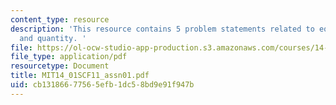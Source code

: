```yaml
---
content_type: resource
description: 'This resource contains 5 problem statements related to equilibrium price
  and quantity. '
file: https://ol-ocw-studio-app-production.s3.amazonaws.com/courses/14-01sc-principles-of-microeconomics-fall-2011/cb13186677565efb1dc58bd9e91f947b_MIT14_01SCF11_assn01.pdf
file_type: application/pdf
resourcetype: Document
title: MIT14_01SCF11_assn01.pdf
uid: cb131866-7756-5efb-1dc5-8bd9e91f947b
---
```

